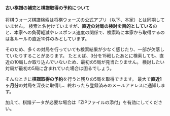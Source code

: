 #### 古い棋譜の補完と棋譜取得の予約について

将棋ウォーズ棋譜検索は将棋ウォーズの公式アプリ（以下、本家）とは同期していません。
検索と名付けていますが、**直近の対局の検討を目的としている**のと、本家への負荷軽減やレスポンス速度の関係で、検索時に本家から取得するのは各ルールの直近10件のみとしています。

そのため、多くの対局を行っていても検索結果が少なく感じたり、一部が欠落していたりすることがあります。
たとえば、3分を15戦したあとに検索しても、直近の10局しか取り込んでいないため、最初の5局が見当たりません。
検討したい対局が最初の5局に含まれていた場合は困るでしょう。

そんなときに**棋譜取得の予約**を行うと残りの5局を取得できます。
最大で**直近1ヶ月分**の対局を深夜に取得し、終わったら登録済みのメールアドレスに通知します。

加えて、棋譜データが必要な場合は「ZIPファイルの添付」を有効にしてください。
